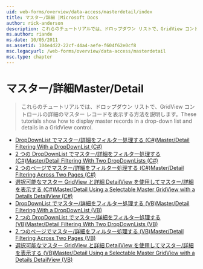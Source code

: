 ```yaml
---
uid: web-forms/overview/data-access/masterdetail/index
title: マスター/詳細 |Microsoft Docs
author: rick-anderson
description: これらのチュートリアルでは、ドロップダウン リストで、GridView コントロールの詳細のマスター レコードを表示する方法を説明します。
ms.author: riande
ms.date: 10/05/2011
ms.assetid: 104e4d22-22cf-44a4-aefe-f604f62e0cf8
msc.legacyurl: /web-forms/overview/data-access/masterdetail
msc.type: chapter
---
```

<a name="masterdetail"></a><span data-ttu-id="b8c1f-103">マスター/詳細</span><span class="sxs-lookup"><span data-stu-id="b8c1f-103">Master/Detail</span></span>
====================
> <span data-ttu-id="b8c1f-104">これらのチュートリアルでは、ドロップダウン リストで、GridView コントロールの詳細のマスター レコードを表示する方法を説明します。</span><span class="sxs-lookup"><span data-stu-id="b8c1f-104">These tutorials show how to display master records in a drop-down list and details in a GridView control.</span></span>


- [<span data-ttu-id="b8c1f-105">DropDownList でマスター/詳細をフィルター処理する (C#)</span><span class="sxs-lookup"><span data-stu-id="b8c1f-105">Master/Detail Filtering With a DropDownList (C#)</span></span>](master-detail-filtering-with-a-dropdownlist-cs.md)
- [<span data-ttu-id="b8c1f-106">2 つの DropDownList でマスター/詳細をフィルター処理する (C#)</span><span class="sxs-lookup"><span data-stu-id="b8c1f-106">Master/Detail Filtering With Two DropDownLists (C#)</span></span>](master-detail-filtering-with-two-dropdownlists-cs.md)
- [<span data-ttu-id="b8c1f-107">2 つのページでマスター/詳細をフィルター処理する (C#)</span><span class="sxs-lookup"><span data-stu-id="b8c1f-107">Master/Detail Filtering Across Two Pages (C#)</span></span>](master-detail-filtering-across-two-pages-cs.md)
- [<span data-ttu-id="b8c1f-108">選択可能なマスター GridView と詳細 DetailView を使用してマスター/詳細を表示する (C#)</span><span class="sxs-lookup"><span data-stu-id="b8c1f-108">Master/Detail Using a Selectable Master GridView with a Details DetailView (C#)</span></span>](master-detail-using-a-selectable-master-gridview-with-a-details-detailview-cs.md)
- [<span data-ttu-id="b8c1f-109">DropDownList でマスター/詳細をフィルター処理する (VB)</span><span class="sxs-lookup"><span data-stu-id="b8c1f-109">Master/Detail Filtering With a DropDownList (VB)</span></span>](master-detail-filtering-with-a-dropdownlist-vb.md)
- [<span data-ttu-id="b8c1f-110">2 つの DropDownList でマスター/詳細をフィルター処理する (VB)</span><span class="sxs-lookup"><span data-stu-id="b8c1f-110">Master/Detail Filtering With Two DropDownLists (VB)</span></span>](master-detail-filtering-with-two-dropdownlists-vb.md)
- [<span data-ttu-id="b8c1f-111">2 つのページでマスター/詳細をフィルター処理する (VB)</span><span class="sxs-lookup"><span data-stu-id="b8c1f-111">Master/Detail Filtering Across Two Pages (VB)</span></span>](master-detail-filtering-across-two-pages-vb.md)
- [<span data-ttu-id="b8c1f-112">選択可能なマスター GridView と詳細 DetailView を使用してマスター/詳細を表示する (VB)</span><span class="sxs-lookup"><span data-stu-id="b8c1f-112">Master/Detail Using a Selectable Master GridView with a Details DetailView (VB)</span></span>](master-detail-using-a-selectable-master-gridview-with-a-details-detailview-vb.md)
